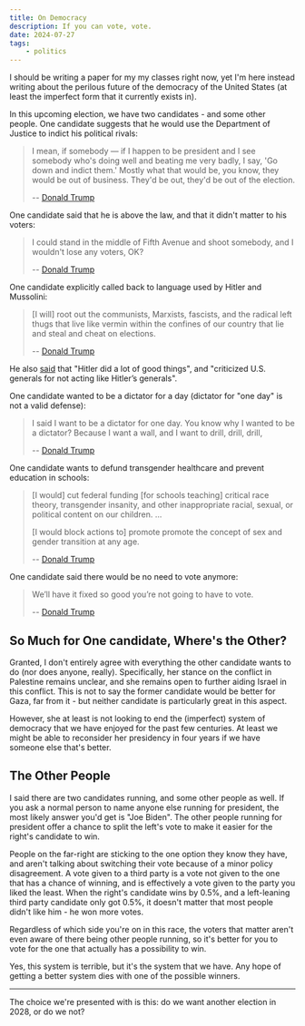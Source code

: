 ```yaml
---
title: On Democracy
description: If you can vote, vote.
date: 2024-07-27
tags:
    - politics
---
```


I should be writing a paper for my my classes right now, yet I'm here instead
writing about the perilous future of the democracy of the United States (at
least the imperfect form that it currently exists in).

In this upcoming election, we have two candidates - and some other people. One
candidate suggests that he would use the Department of Justice to indict his
political rivals:

> I mean, if somebody — if I happen to be president and I see somebody who's
> doing well and beating me very badly, I say, 'Go down and indict them.' Mostly
> what that would be, you know, they would be out of business. They'd be out,
> they'd be out of the election.
>
> --
> [Donald Trump](https://www.cbsnews.com/news/donald-trump-weaponization-justice-department-political-opponents/)

One candidate said that he is above the law, and that it didn't matter to his
voters:

> I could stand in the middle of Fifth Avenue and shoot somebody, and I wouldn't
> lose any voters, OK?
>
> --
> [Donald Trump](https://www.npr.org/sections/thetwo-way/2016/01/23/464129029/donald-trump-i-could-shoot-somebody-and-i-wouldnt-lose-any-voters)

One candidate explicitly called back to language used by Hitler and Mussolini:

> [I will] root out the communists, Marxists, fascists, and the radical left thugs
> that live like vermin within the confines of our country that lie and steal and
> cheat on elections.
>
> --
> [Donald Trump](https://www.vox.com/2023/11/14/23958866/trump-vermin-authoritarian-democracy)

He also
[said](https://www.huffpost.com/entry/cnn-donald-trump-hitler-interest_n_6581649ae4b036ecab467876)
that "Hitler did a lot of good things", and "criticized U.S. generals for not
acting like Hitler’s generals".

One candidate wanted to be a dictator for a day (dictator for "one day" is not a
valid defense):

> I said I want to be a dictator for one day. You know why I wanted to be a
> dictator? Because I want a wall, and I want to drill, drill, drill,
>
> --
> [Donald Trump](https://www.politico.com/news/2023/12/10/trump-defends-dictator-comments-amid-nyc-soiree-filled-with-extremists-maga-diehards-00130968)

One candidate wants to defund transgender healthcare and prevent education in
schools:

> [I would] cut federal funding [for schools teaching] critical race theory, transgender
> insanity, and other inappropriate racial, sexual, or political content on our children.
> ...
>
> [I would block actions to] promote promote the concept of sex and gender
> transition at any age.
>
> --
> [Donald Trump](https://www.forbes.com/sites/saradorn/2024/05/10/trump-promises-rollback-on-trans-rights-heres-what-hes-said/)

One candidate said there would be no need to vote anymore:

> We’ll have it fixed so good you’re not going to have to vote.
>
> --
> [Donald Trump](https://www.nytimes.com/live/2024/07/26/us/harris-trump-biden-election/114b5324-fe14-5e74-a952-f62cdd1c54d1)

## So Much for One candidate, Where's the Other?

Granted, I don't entirely agree with everything the other candidate wants to do
(nor does anyone, really). Specifically, her stance on the conflict in Palestine
remains unclear, and she remains open to further aiding Israel in this conflict.
This is not to say the former candidate would be better for Gaza, far from it -
but neither candidate is particularly great in this aspect.

However, she at least is not looking to end the (imperfect) system of democracy
that we have enjoyed for the past few centuries. At least we might be able to
reconsider her presidency in four years if we have someone else that's better.

## The Other People

I said there are two candidates running, and some other people as well. If you
ask a normal person to name anyone else running for president, the most likely
answer you'd get is "Joe Biden". The other people running for president offer a
chance to split the left's vote to make it easier for the right's candidate to
win.

People on the far-right are sticking to the one option they know they have, and
aren't talking about switching their vote because of a minor policy
disagreement. A vote given to a third party is a vote not given to the one that
has a chance of winning, and is effectively a vote given to the party you liked
the least. When the right's candidate wins by 0.5%, and a left-leaning third
party candidate only got 0.5%, it doesn't matter that most people didn't like
him - he won more votes.

Regardless of which side you're on in this race, the voters that matter aren't
even aware of there being other people running, so it's better for you to vote
for the one that actually has a possibility to win.

Yes, this system is terrible, but it's the system that we have. Any hope of
getting a better system dies with one of the possible winners.

---

The choice we're presented with is this: do we want another election in 2028, or
do we not?
